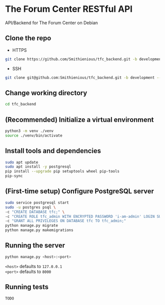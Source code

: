 # The Forum Center RESTful API

API/Backend for The Forum Center on Debian

## Clone the repo

- HTTPS

```bash
git clone https://github.com/Smithienious/tfc_backend.git -b development --depth 1
```

- SSH

```bash
git clone git@github.com:Smithienious/tfc_backend.git -b development --depth 1
```

## Change working directory

```bash
cd tfc_backend
```

## (Recommended) Initialize a virtual environment

```bash
python3 -m venv ./venv
source ./venv/bin/activate
```

## Install tools and dependencies

```bash
sudo apt update
sudo apt install -y postgresql
pip install --upgrade pip setuptools wheel pip-tools
pip-sync
```

## (First-time setup) Configure PostgreSQL server

```bash
sudo service postgresql start
sudo -u postgres psql \
-c "CREATE DATABASE tfc;" \
-c "CREATE ROLE tfc_admin WITH ENCRYPTED PASSWORD 'i-am-admin' LOGIN SUPERUSER;" \
-c "GRANT ALL PRIVILEGES ON DATABASE tfc TO tfc_admin;"
python manage.py migrate
python manage.py makemigrations
```

## Running the server

```bash
python manage.py <host>:<port>
```

`<host>` defaults to `127.0.0.1`\
`<port>` defaults to `8000`

## Running tests

`TODO`
